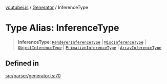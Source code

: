 [youtubei.js](../../../README.md) / [Generator](../README.md) / InferenceType

# Type Alias: InferenceType

> **InferenceType**: [`RendererInferenceType`](../interfaces/RendererInferenceType.md) \| [`MiscInferenceType`](MiscInferenceType.md) \| [`ObjectInferenceType`](../interfaces/ObjectInferenceType.md) \| [`PrimativeInferenceType`](../interfaces/PrimativeInferenceType.md) \| [`ArrayInferenceType`](ArrayInferenceType.md)

## Defined in

[src/parser/generator.ts:70](https://github.com/LuanRT/YouTube.js/blob/305a398158a6cac82e6ef288fed4bf1661c89d52/src/parser/generator.ts#L70)
